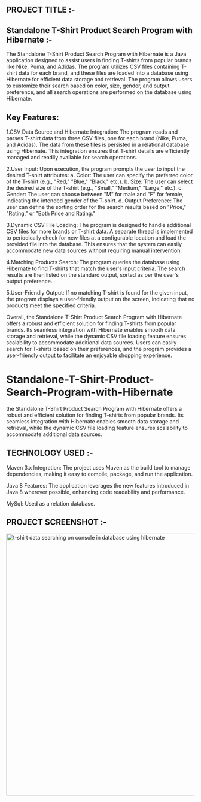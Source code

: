 PROJECT TITLE :-
-----------------
Standalone T-Shirt Product Search Program with Hibernate :-
------------------------------------------------------------
The Standalone T-Shirt Product Search Program with Hibernate is a Java application designed to assist users in finding T-shirts from popular brands like Nike, Puma, and Adidas. The program utilizes CSV files containing T-shirt data for each brand, and these files are loaded into a database using Hibernate for efficient data storage and retrieval. The program allows users to customize their search based on color, size, gender, and output preference, and all search operations are performed on the database using Hibernate.

Key Features:
-------------
1.CSV Data Source and Hibernate Integration: The program reads and parses T-shirt data from three CSV files, one for each brand (Nike, Puma, and Adidas). The data from these files is persisted in a relational database using Hibernate. This integration ensures that T-shirt details are efficiently managed and readily available for search operations.

2.User Input: Upon execution, the program prompts the user to input the desired T-shirt attributes:
a. Color: The user can specify the preferred color of the T-shirt (e.g., "Red," "Blue," "Black," etc.).
b. Size: The user can select the desired size of the T-shirt (e.g., "Small," "Medium," "Large," etc.).
c. Gender: The user can choose between "M" for male and "F" for female, indicating the intended gender of the T-shirt.
d. Output Preference: The user can define the sorting order for the search results based on "Price," "Rating," or "Both Price and Rating."

3.Dynamic CSV File Loading: The program is designed to handle additional CSV files for more brands or T-shirt data. A separate thread is implemented to periodically check for new files at a configurable location and load the provided file into the database. This ensures that the system can easily accommodate new data sources without requiring manual intervention.

4.Matching Products Search: The program queries the database using Hibernate to find T-shirts that match the user's input criteria. The search results are then listed on the standard output, sorted as per the user's output preference.

5.User-Friendly Output: If no matching T-shirt is found for the given input, the program displays a user-friendly output on the screen, indicating that no products meet the specified criteria.

Overall, the Standalone T-Shirt Product Search Program with Hibernate offers a robust and efficient solution for finding T-shirts from popular brands. Its seamless integration with Hibernate enables smooth data storage and retrieval, while the dynamic CSV file loading feature ensures scalability to accommodate additional data sources. Users can easily search for T-shirts based on their preferences, and the program provides a user-friendly output to facilitate an enjoyable shopping experience.

# Standalone-T-Shirt-Product-Search-Program-with-Hibernate
the Standalone T-Shirt Product Search Program with Hibernate offers a robust and efficient solution for finding T-shirts from popular brands. Its seamless integration with Hibernate enables smooth data storage and retrieval, while the dynamic CSV file loading feature ensures scalability to accommodate additional data sources. 

TECHNOLOGY USED :-
------------------

Maven 3.x Integration: The project uses Maven as the build tool to manage dependencies, making it easy to compile, package, and run the application.

Java 8 Features: The application leverages the new features introduced in Java 8 wherever possible, enhancing code readability and performance.

MySql: Used as a relation database.

PROJECT SCREENSHOT :-
---------------------
<img width="700" alt="t-shirt data searching on console in database using hibernate" src="https://github.com/satyam131/Standalone-T-Shirt-Product-Search-Program-with-Hibernate/assets/73646662/a7f42711-ca01-48bb-a115-7f9198fbe9c4">


